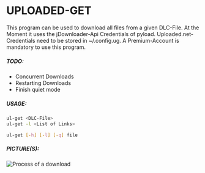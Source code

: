 # UPLOADED-GET

This program can be used to download all files from a given DLC-File. At the Moment it uses the jDownloader-Api Credentials of pyload. Uploaded.net-Credentials need to be stored in ~/.config.ug. A Premium-Account is mandatory to use this program.

##### TODO:

* Concurrent Downloads
* Restarting Downloads
* Finish quiet mode

##### USAGE:

```Bash
ul-get <DLC-File>
ul-get -l <List of Links>

ul-get [-h] [-l] [-q] file
```
##### PICTURE(S):
![Process of a download](http://fayesafe.org/img/screen.png)
